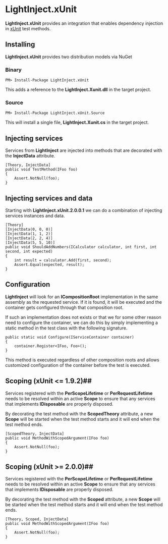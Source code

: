 # LightInject.xUnit #

**LightInject.xUnit** provides an integration that enables dependency injection in [xUnit](https://github.com/xunit/xunit) test methods.

## Installing ##

**LightInject.xUnit** provides two distribution models via NuGet

### Binary ###

<div class="nuget-badge" >
   <p>
         <code>PM&gt; Install-Package LightInject.xUnit </code>
   </p>
</div>

This adds a reference to the **LightInject.Xunit.dll** in the target project.

### Source ###

<div class="nuget-badge" >
   <p>
         <code>PM&gt; Install-Package LightInject.xUnit.Source </code>
   </p>
</div>

This will install a single file, **LightInject.Xunit.cs** in the target project.

## Injecting services ##

Services from **LightInject** are injected into methods that are decorated with the **InjectData** attribute. 


	[Theory, InjectData]                
	public void TestMethod(IFoo foo)
	{
	    Assert.NotNull(foo);
	}
 

## Injecting services and data 

Starting with **LightInject.xUnit.2.0.0.1** we can do a combination of injecting services instances and data.

```
[Theory]
[InjectData(0, 0, 0)]
[InjectData(1, 1, 2)]
[InjectData(2, 2, 4)]
[InjectData(5, 5, 10)]
public void ShouldAddNumbers(ICalculator calculator, int first, int second, int expected)
{
	int result = calculator.Add(first, second);		
	Assert.Equal(expected, result);
}
```

## Configuration ##

**LightInject** will look for an **ICompositionRoot** implementation in the same assembly as the requested service. If it is found, it will be executed and the container gets configured through that composition root.   

If such an implementation does not exists or that we for some other reason need to configure the container, we can do this by simply implementing a static method in the test class with the following signature.

	public static void Configure(IServiceContainer container)
	{
	    container.Register<IFoo, Foo>();            
	}

This method is executed regardless of other composition roots and allows customized configuration of the container before the test is executed.  
 

## Scoping (xUnit <= 1.9.2)##

Services registered with the **PerScopeLifetime** or **PerRequestLifetime** needs to be resolved within an active **Scope** to ensure that any services that implements **IDisposable** are properly disposed.  

By decorating the test method with the **ScopedTheory** attribute, a new **Scope** will be started when the test method starts and it will end when the test method ends.   
	
	[ScopedTheory, InjectData]
	public void MethodWithScopedArgument(IFoo foo)
	{
	    Assert.NotNull(foo);
	}

## Scoping (xUnit >= 2.0.0)##

Services registered with the **PerScopeLifetime** or **PerRequestLifetime** needs to be resolved within an active **Scope** to ensure that any services that implements **IDisposable** are properly disposed.  

By decorating the test method with the **Scoped** attribute, a new **Scope** will be started when the test method starts and it will end when the test method ends.   
	
	[Theory, Scoped, InjectData]
	public void MethodWithScopedArgument(IFoo foo)
	{
	    Assert.NotNull(foo);
	}


 